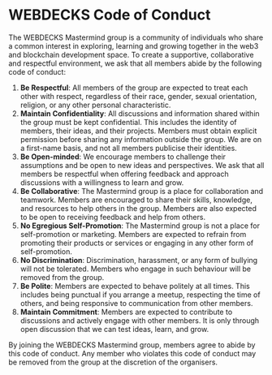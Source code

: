 # WEBDECKS Code of Conduct

The WEBDECKS Mastermind group is a community of individuals who share a common interest in exploring, learning and growing together in the web3 and blockchain development space. To create a supportive, collaborative and respectful environment, we ask that all members abide by the following code of conduct:

1. **Be Respectful**: All members of the group are expected to treat each other with respect, regardless of their race, gender, sexual orientation, religion, or any other personal characteristic.
1. **Maintain Confidentiality**: All discussions and information shared within the group must be kept confidential. This includes the identity of members, their ideas, and their projects. Members must obtain explicit permission before sharing any information outside the group. We are on a first-name basis, and not all members publicise their identities.
1. **Be Open-minded**: We encourage members to challenge their assumptions and be open to new ideas and perspectives. We ask that all members be respectful when offering feedback and approach discussions with a willingness to learn and grow.
1. **Be Collaborative**: The Mastermind group is a place for collaboration and teamwork. Members are encouraged to share their skills, knowledge, and resources to help others in the group. Members are also expected to be open to receiving feedback and help from others.
1. **No Egregious Self-Promotion**: The Mastermind group is not a place for self-promotion or marketing. Members are expected to refrain from promoting their products or services or engaging in any other form of self-promotion.
1. **No Discrimination**: Discrimination, harassment, or any form of bullying will not be tolerated. Members who engage in such behaviour will be removed from the group.
1. **Be Polite**: Members are expected to behave politely at all times. This includes being punctual if you arrange a meetup, respecting the time of others, and being responsive to communication from other members.
1. **Maintain Commitment**: Members are expected to contribute to discussions and actively engage with other members. It is only through open discussion that we can test ideas, learn, and grow.

By joining the WEBDECKS Mastermind group, members agree to abide by this code of conduct. Any member who violates this code of conduct may be removed from the group at the discretion of the organisers.
